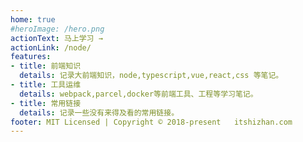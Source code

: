 ```yaml
---
home: true
#heroImage: /hero.png
actionText: 马上学习 →
actionLink: /node/
features:
- title: 前端知识
  details: 记录大前端知识，node,typescript,vue,react,css 等笔记。
- title: 工具运维
  details: webpack,parcel,docker等前端工具、工程等学习笔记。
- title: 常用链接
  details: 记录一些没有来得及看的常用链接。
footer: MIT Licensed | Copyright © 2018-present   itshizhan.com
---
```


